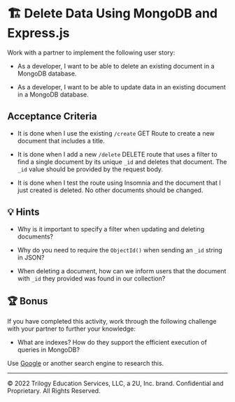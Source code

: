 # 🏗️ Delete Data Using MongoDB and Express.js

Work with a partner to implement the following user story:

* As a developer, I want to be able to delete an existing document in a MongoDB database.

* As a developer, I want to be able to update data in an existing document in a MongoDB database.

## Acceptance Criteria

* It is done when I use the existing `/create` GET Route to create a new document that includes a title.

* It is done when I add a new `/delete` DELETE route that uses a filter to find a single document by its unique `_id` and deletes that document. The `_id` value should be provided by the request body.

* It is done when I test the route using Insomnia and the document that I just created is deleted. No other documents should be changed.

## 💡 Hints

* Why is it important to specify a filter when updating and deleting documents?

* Why do you need to require the `ObjectId()` when sending an `_id` string in JSON? 

* When deleting a document, how can we inform users that the document with `_id` they provided was found in our collection?

## 🏆 Bonus

If you have completed this activity, work through the following challenge with your partner to further your knowledge:

* What are indexes? How do they support the efficient execution of queries in MongoDB?

Use [Google](https://www.google.com) or another search engine to research this.

---
© 2022 Trilogy Education Services, LLC, a 2U, Inc. brand. Confidential and Proprietary. All Rights Reserved.
